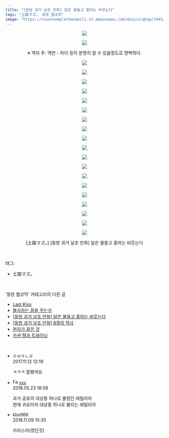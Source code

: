 ```yaml
---
title: "[동방 과거 날조 만화] 달은 물들고 홍마는 비웃는다"
tags: "土踏マズ。 동방_웹코믹"
image: "https://rosentemplerhanmail2.s3.amazonaws.com/doujin/ghap/3445/001.jpg"
---
```

<div class="article">
<p style="text-align: center; clear: none; float: none;"><img src="{{ site.imgserver12 }}/ghap/3445/001.jpg"/></p>
<p style="text-align: center; clear: none; float: none;"><img src="{{ site.imgserver12 }}/ghap/3445/002.jpg"/></p>
<p style="text-align: center; clear: none; float: none;">※ 역자 주: 역연 - 차이 등이 분명히 알 수 있을정도로 명백하다.</p>
<p style="text-align: center; clear: none; float: none;"><img src="{{ site.imgserver12 }}/ghap/3445/003.jpg"/></p>
<p style="text-align: center; clear: none; float: none;"><img src="{{ site.imgserver12 }}/ghap/3445/004.jpg"/></p>
<p style="text-align: center; clear: none; float: none;"><img src="{{ site.imgserver12 }}/ghap/3445/005.jpg"/></p>
<p style="text-align: center; clear: none; float: none;"><img src="{{ site.imgserver12 }}/ghap/3445/006.jpg"/></p>
<p style="text-align: center; clear: none; float: none;"><img src="{{ site.imgserver12 }}/ghap/3445/007.jpg"/></p>
<p style="text-align: center; clear: none; float: none;"><img src="{{ site.imgserver12 }}/ghap/3445/008.jpg"/></p>
<p style="text-align: center; clear: none; float: none;"><img src="{{ site.imgserver12 }}/ghap/3445/009.jpg"/></p>
<p style="text-align: center; clear: none; float: none;"><img src="{{ site.imgserver12 }}/ghap/3445/010.jpg"/></p>
<p style="text-align: center; clear: none; float: none;"><img src="{{ site.imgserver12 }}/ghap/3445/011.jpg"/></p>
<p style="text-align: center; clear: none; float: none;"><img src="{{ site.imgserver12 }}/ghap/3445/012.jpg"/></p>
<p style="text-align: center; clear: none; float: none;"><img src="{{ site.imgserver12 }}/ghap/3445/013.jpg"/></p>
<p style="text-align: center; clear: none; float: none;"><img src="{{ site.imgserver12 }}/ghap/3445/014.jpg"/></p>
<p style="text-align: center; clear: none; float: none;"><img src="{{ site.imgserver12 }}/ghap/3445/015.jpg"/></p>
<p style="text-align: center; clear: none; float: none;"><img src="{{ site.imgserver12 }}/ghap/3445/016.jpg"/></p>
<p style="text-align: center; clear: none; float: none;"><img src="{{ site.imgserver12 }}/ghap/3445/017.jpg"/></p>
<p style="text-align: center; clear: none; float: none;"><img src="{{ site.imgserver12 }}/ghap/3445/018.jpg"/></p>
<p style="text-align: center; clear: none; float: none;"><img src="{{ site.imgserver12 }}/ghap/3445/019.jpg"/></p>
<p style="text-align: center; clear: none; float: none;"><img src="{{ site.imgserver12 }}/ghap/3445/020.jpg"/></p>
<p style="text-align: center; clear: none; float: none;"><img src="{{ site.imgserver12 }}/ghap/3445/021.jpg"/></p>
<p style="text-align: center; clear: none; float: none;">[土踏マズ。] [동방 과거 날조 만화] 달은 물들고 홍마는 비웃는다</p>
</div><br/>
<div class="tagTrail">
<p>태그: </p>
<ul>
<li>土踏マズ。</li>
</ul>
</div><br/>
<div class="another">
<p>'동방 웹코믹' 카테고리의 다른 글</p>
<ul>
<li><a href="/ghap_3447">Last Kiss</a></li>
<li><a href="/ghap_3446">불사자는 꿈을 꾸는가</a></li>
<li><a href="/ghap_3445">[동방 과거 날조 만화] 달은 물들고 홍마는 비웃는다</a></li>
<li><a href="/ghap_3444">[동방 과거 날조 만화] 8월의 역사</a></li>
<li><a href="/ghap_3442">현자가 꿈꾼 것</a></li>
<li><a href="/ghap_3440">카센 쨩과 트레이닝</a></li>
</ul>
</div><br/>
<div class="cb_module cb_fluid">
<div class="cb_wrt cb_profile">
<div class="comment">
<ul>
<li class="cb_thumb_off" id="comment15127733">
<div class="cb_comment_area">
<div class="cb_info_area">
<div class="cb_section">
<span class="cb_nick_name">ㅇㅁㅇㄴㄹ</span>
</div>
<div class="cb_section">
<span class="cb_date">2017.11.12 12:19 </span>
</div>
</div>
<div class="cb_dsc_comment">
<p class="cb_dsc">
											ㅋㅋㅋ 잘봤어요
										</p>
</div>
</div></li>
<li class="cb_thumb_off" id="comment15260671">
<div class="cb_comment_area">
<div class="cb_info_area">
<div class="cb_section">
<span class="cb_nick_name"><img alt="Favicon of http://qksxodid12@naver.com" height="16" onerror="this.onerror=null;this.parentNode.removeChild(this)" src="http://naver.com/favicon.ico" width="16"/> <a href="http://qksxodid12@naver.com" onclick="return openLinkInNewWindow(this)">xxx</a></span>
</div>
<div class="cb_section">
<span class="cb_date">2018.05.23 18:58 </span>
</div>
</div>
<div class="cb_dsc_comment">
<p class="cb_dsc">
											과거 공포의 대상중 하나로 불렸던 레밀리아 <br/>
현재 귀요미의 대상중 하나로 불리는 레밀리아
										</p>
</div>
</div></li>
<li class="cb_thumb_off" id="comment15370509">
<div class="cb_comment_area">
<div class="cb_info_area">
<div class="cb_section">
<span class="cb_nick_name">kbs966</span>
</div>
<div class="cb_section">
<span class="cb_date">2018.11.09 15:35 </span>
</div>
</div>
<div class="cb_dsc_comment">
<p class="cb_dsc">
											카리스마(였던것)
										</p>
</div>
</div></li>
</ul>
</div>
</div><!-- commentList close -->
</div><br/>
